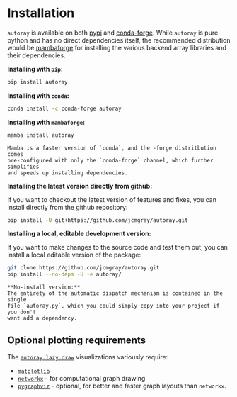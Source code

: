 # Installation

`autoray` is available on both [pypi](https://pypi.org/project/autoray/) and
[conda-forge](https://anaconda.org/conda-forge/autoray). While `autoray` is
pure python and has no direct dependencies itself, the recommended distribution
would be [mambaforge](https://github.com/conda-forge/miniforge#mambaforge)
for installing the various backend array libraries and their dependencies.

**Installing with `pip`:**
```bash
pip install autoray
```

**Installing with `conda`:**
```bash
conda install -c conda-forge autoray
```

**Installing with `mambaforge`:**
```bash
mamba install autoray
```
```{hint}
Mamba is a faster version of `conda`, and the -forge distritbution comes
pre-configured with only the `conda-forge` channel, which further simplifies
and speeds up installing dependencies.
```

**Installing the latest version directly from github:**

If you want to checkout the latest version of features and fixes, you can
install directly from the github repository:
```bash
pip install -U git+https://github.com/jcmgray/autoray.git
```

**Installing a local, editable development version:**

If you want to make changes to the source code and test them out, you can
install a local editable version of the package:
```bash
git clone https://github.com/jcmgray/autoray.git
pip install --no-deps -U -e autoray/
```

```{note}
**No-install version:**
The entirety of the automatic dispatch mechanism is contained in the single
file `autoray.py`, which you could simply copy into your project if you don't
want add a dependency.
```

## Optional plotting requirements

The [`autoray.lazy.draw`](autoray.lazy.draw) visualizations variously require:

* [`matplotlib`](https://matplotlib.org/)
* [`networkx`](https://networkx.org/) - for computational graph drawing
* [`pygraphviz`](https://pygraphviz.github.io/) - optional, for better and
  faster graph layouts than `networkx`.
